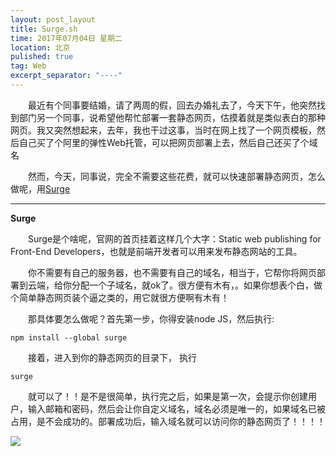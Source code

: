 ```yaml
---
layout: post_layout
title: Surge.sh
time: 2017年07月04日 星期二
location: 北京
pulished: true
tag: Web
excerpt_separator: "----"
---
```


　　最近有个同事要结婚，请了两周的假，回去办婚礼去了，今天下午，他突然找到部门另一个同事，说希望他帮忙部署一套静态网页，估摸着就是类似表白的那种网页。我又突然想起来，去年，我也干过这事，当时在网上找了一个网页模板，然后自己买了个阿里的弹性Web托管，可以把网页部署上去，然后自己还买了个域名

　　然而，今天，同事说，完全不需要这些花费，就可以快速部署静态网页，怎么做呢，用[Surge](http://surge.sh/)

----

**Surge**

　　Surge是个啥呢，官网的首页挂着这样几个大字：Static web publishing for Front-End Developers，也就是前端开发者可以用来发布静态网站的工具。

　　你不需要有自己的服务器，也不需要有自己的域名，相当于，它帮你将网页部署到云端，给你分配一个子域名，就ok了。很方便有木有，。如果你想表个白，做个简单静态网页装个逼之类的，用它就很方便啊有木有！

　　那具体要怎么做呢？首先第一步，你得安装node JS，然后执行:

	npm install --global surge

　　接着，进入到你的静态网页的目录下， 执行

	surge

　　就可以了！！是不是很简单，执行完之后，如果是第一次，会提示你创建用户，输入邮箱和密码，然后会让你自定义域名，域名必须是唯一的，如果域名已被占用，是不会成功的。部署成功后，输入域名就可以访问你的静态网页了！！！！

![]({{site.pictureurl}}77.jpg?raw=true)